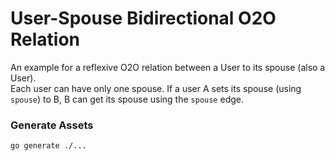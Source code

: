 # User-Spouse Bidirectional O2O Relation

An example for a reflexive O2O relation between a User to its spouse (also a User).    
Each user can have only one spouse. If a user A sets its spouse (using `spouse`) to B,
B can get its spouse using the `spouse` edge.

### Generate Assets

```console
go generate ./...
```
